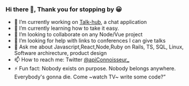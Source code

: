 ### Hi there 👋, Thank you for stopping by 😀


- 🔭 I’m currently working on [Talk-hub](https://github.com/JohnKamaujk/talk-hub), a chat application
- 🌱 I’m currently learning how to take it easy.
- 👯 I’m looking to collaborate on any Node/Vue project
- 🤔 I’m looking for help with links to conferences I can give talks
- 💬 Ask me about Javascript,React,Node,Ruby on Rails, TS, SQL, Linux, Software archirecture, product design
- 📫 How to reach me: Twitter [@apiConnoisseur_](https://twitter.com/apiConnoisseur)
- ⚡ Fun fact: Nobody exists on purpose. Nobody belongs anywhere. Everybody's gonna die. Come ~watch TV~ write some code?”
